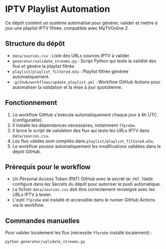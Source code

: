 # IPTV Playlist Automation

Ce dépôt contient un système automatisé pour générer, valider et mettre à jour une playlist IPTV filtrée, compatible avec MyTVOnline 2.

## Structure du dépôt

- `data/sources.csv` : Liste des URLs sources IPTV à valider.
- `generator/validate_streams.py` : Script Python qui teste la validité des flux et génère la playlist filtrée.
- `playlist/playlist_filtered.m3u` : Playlist filtrée générée automatiquement.
- `.github/workflows/update_playlist.yml` : Workflow GitHub Actions pour automatiser la validation et la mise à jour quotidienne.

## Fonctionnement

1. Le workflow GitHub s'exécute automatiquement chaque jour à 4h UTC (configurable).
2. Il installe les dépendances nécessaires, notamment `ffprobe`.
3. Il lance le script de validation des flux qui teste les URLs IPTV dans `data/sources.csv`.
4. Les flux valides sont compilés dans `playlist/playlist_filtered.m3u`.
5. Le workflow pousse automatiquement les modifications validées dans le dépôt GitHub.

## Prérequis pour le workflow

- Un Personal Access Token (PAT) GitHub avec le secret `GH_PAT_TOKEN` configuré dans les Secrets du dépôt pour autoriser le push automatique.
- Le fichier `data/sources.csv` doit être correctement renseigné avec les URLs IPTV à tester.
- L'outil `ffprobe` est installé et accessible dans le runner GitHub Actions via le workflow.

## Commandes manuelles

Pour valider localement les flux (nécessite `ffprobe` installé localement) :

```bash
python generator/validate_streams.py
